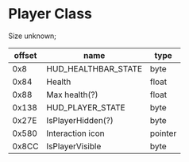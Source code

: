 # Player Class


Size unknown;

| offset  | name | type |
| ------------- | ------------- | ------------- |
| 0x8| HUD_HEALTHBAR_STATE | byte |
|  0x84  | Health        | float |
|  0x88  | Max health(?) | float |
| 0x138 | HUD_PLAYER_STATE | byte |
| 0x27E | IsPlayerHidden(?) | byte | 
| 0x580 | Interaction icon | pointer | 
| 0x8CC | IsPlayerVisible | byte |



